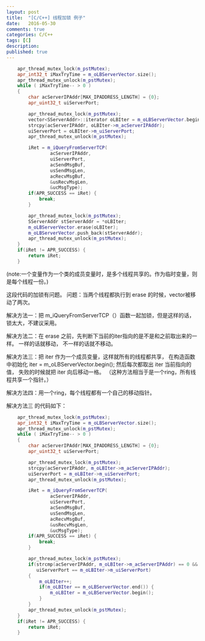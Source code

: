 ```yaml
---
layout: post
title:  "[C/C++] 线程加锁 例子"
date:   2016-05-30
comments: true
categories: C/C++
tags: [C]
description:
published: true
---
```


```cpp
    apr_thread_mutex_lock(m_pstMutex);
    apr_int32_t iMaxTryTime = m_oLBServerVector.size();
    apr_thread_mutex_unlock(m_pstMutex);
    while ( iMaxTryTime-- > 0 )
    {
        char acServerIPAddr[MAX_IPADDRESS_LENGTH] = {0};
        apr_uint32_t uiServerPort;

        apr_thread_mutex_lock(m_pstMutex);
        vector<SServerAddr>::iterator oLBIter = m_oLBServerVector.begin();
        strcpy(acServerIPAddr, oLBIter->m_acServerIPAddr);
        uiServerPort = oLBIter->m_uiServerPort;
        apr_thread_mutex_unlock(m_pstMutex);

        iRet = m_iQueryFromServerTCP(
                acServerIPAddr,
                uiServerPort,
                acSendMsgBuf,
                usSendMsgLen,
                acRecvMsgBuf,
                &usRecvMsgLen,
                &ucMsgType);
        if(APR_SUCCESS == iRet) {
            break;
        }

        apr_thread_mutex_lock(m_pstMutex);
        SServerAddr stServerAddr = *oLBIter;
        m_oLBServerVector.erase(oLBIter);
        m_oLBServerVector.push_back(stServerAddr);
        apr_thread_mutex_unlock(m_pstMutex);
    }
    if(iRet != APR_SUCCESS) {
        return iRet;
    }
```

(note:一个变量作为一个类的成员变量时，是多个线程共享的。作为临时变量，则是每个线程一份。)

这段代码的加锁有问题。
问题：当两个线程都执行到 erase 的时候，vector被移动了两次。

解决方法一：把 m_iQueryFromServerTCP（）函数一起加锁，但是这样的话，锁太大，不建议采用。

解决方法二：在 erase 之前，先判断下当前的iter指向的是不是和之前取出来的一样。
        一样的话就移动，
        不一样的话就不移动。

解决方法三：把 iter 作为一个成员变量，这样就所有的线程都共享，
        在构造函数中初始化 iter = m_oLBServerVector.begin();
        然后每次都取出 iter 当前指向的值，
        失败的时候就把 iter 向后移动一格。
        （这种方法相当于是一个ring，所有线程共享一个指针。）

解决方法四：用一个ring，每个线程都有一个自己的移动指针。

解决方法三 的代码如下：

```cpp
    apr_thread_mutex_lock(m_pstMutex);
    apr_int32_t iMaxTryTime = m_oLBServerVector.size();
    apr_thread_mutex_unlock(m_pstMutex);
    while ( iMaxTryTime-- > 0 )
    {
        char acServerIPAddr[MAX_IPADDRESS_LENGTH] = {0};
        apr_uint32_t uiServerPort;

        apr_thread_mutex_lock(m_pstMutex);
        strcpy(acServerIPAddr, m_oLBIter->m_acServerIPAddr);
        uiServerPort = m_oLBIter->m_uiServerPort;
        apr_thread_mutex_unlock(m_pstMutex);

        iRet = m_iQueryFromServerTCP(
                acServerIPAddr,
                uiServerPort,
                acSendMsgBuf,
                usSendMsgLen,
                acRecvMsgBuf,
                &usRecvMsgLen,
                &ucMsgType);
        if(APR_SUCCESS == iRet) {
            break;
        }

        apr_thread_mutex_lock(m_pstMutex);
        if(strcmp(acServerIPAddr, m_oLBIter->m_acServerIPAddr) == 0 &&
           uiServerPort == m_oLBIter->m_uiServerPort)
        {
            m_oLBIter++;
            if(m_oLBIter == m_oLBServerVector.end()) {
                m_oLBIter = m_oLBServerVector.begin();
            }
        }
        apr_thread_mutex_unlock(m_pstMutex);
    }
    if(iRet != APR_SUCCESS) {
        return iRet;
    }
```
